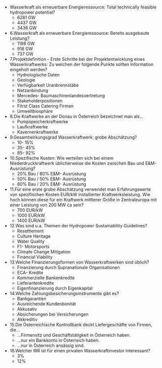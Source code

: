 - Wasserkraft als erneuerbare Energieressource: Total technically feasible hydropower potential?
  - 6281 GW
  - 4437 GW
  - 3436 GW
- 6.Wasserkraft als erneuerbare Energieressource: Bereits ausgebaute Leistung?
  - 1198 GW
  - 918 GW
  - 737 GW
- 7.Projektdefinition -  Erste Schritte bei der Projektentwicklung eines Wasserkraftwerks: Zu welchen der folgende Punkte sollten Information eingeholt werden?
  - Hydrologische Daten
  - Geologie
  - Verfügbarkeit Uranbrennstäbe
  - Netzanbindung
  - Mercedes- Baumaschinenlandesvertretung
  - Stakeholderpositionen
  - Fitrst Class Catering Firmen
  - Umweltbiosphäre
- 8.Die Kraftwerke an der Donau in Österreich bezeichnet man als...
  - Pumpspeicherkraftwerke
  - Laufkraftwerke
  - Kavernenkraftwerke
- 9.Gesamtwirkungsgrad Wasserkraftwerk: grobe Abschätzung?
  - 10- 15%
  - 35- 45%
  - 85- 92%
- 10.Spezifische Kosten: Wie verteilen sich bei einem Niederdruckkraftwerk üblicherweise die Kosten zwischen Bau und E&M- Ausrüstung?
  - 20% Bau / 80% E&M- Ausrüstung
  - 50% Bau / 50% E&M- Ausrüstung
  - 80% Bau / 20% E&M- Ausrüstung
- 11.Für eine erste grobe Abschätzung verwendet man Erfahrungswerte von spezifischen Kosten EUR/kW installierter Kraftwerksleistung. Wie hoch können diese für ein Kraftwerk mittlerer Größe in Zentraleuropa mit einer Leistung von 200 MW ca sein?
  - 700 EUR/kW
  - 1000 EUR/kW
  - 1400 EUR/kW
- 12.Was sind u.a. Themen der Hydropower Sustainability Guidelines?
  - Resettlement
  - Culture Heritage
  - Water Quality
  - F1- Motorsports
  - Climate Change Mitigation
  - Financial Viability
- 13.Welche Finanzierungsformen von Wasserkraftwerken sind üblich?
  - Finanzierung durch Supranationale Organisationen
  - ECA- Kredite
  - Kommerzielle Bankenkredite
  - Lieferantenkredite
  - Eigenfinanzierung durch Eigenkapital
- 14.Welche Zahlungsbesicherungsinstrumente gibt es?
  - Bankgarantien
  - Ausreichende Kundenbonität
  - Akkusativ
  - Absicherungen bei Versicherungen
  - Akkreditiv
- 15.Die Österreichische Kontrollbank deckt Liefergeschäfte von Firmen, die...
  - ...Firmensitz und Geschäftstätigkeit in Österreich haben.
  - ...nur ein Bankkonto in Österreich haben.
  - ...nur in Österreich ansässig sind.
- 16.Welcher IRR ist für einen privaten Wasserkraftinvestor interessant?
  - 3%
  - 12%
